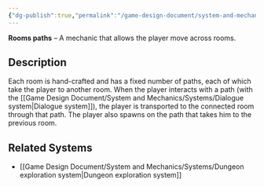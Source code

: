 ```yaml
---
{"dg-publish":true,"permalink":"/game-design-document/system-and-mechanics/mechanincs/exploration-mechanics/room-s-paths/"}
---
```


**Rooms paths** – A mechanic that allows the player move across rooms.
## Description
Each room is hand-crafted and has a fixed number of paths, each of which take the player to another room.
When the player interacts with a path (with the [[Game Design Document/System and Mechanics/Systems/Dialogue system\|Dialogue system]]), the player is transported to the connected room through that path. The player also spawns on the path that takes him to the previous room.

## Related Systems
- [[Game Design Document/System and Mechanics/Systems/Dungeon exploration system\|Dungeon exploration system]]
